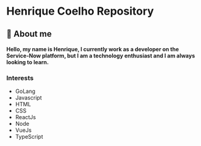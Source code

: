 # Henrique Coelho Repository

## :boy: About me
#### Hello, my name is Henrique, I currently work as a developer on the Service-Now platform, but I am a technology enthusiast and I am always looking to learn.

### Interests
- GoLang
- Javascript
- HTML
- CSS
- ReactJs
- Node
- VueJs
- TypeScript

<!---
henrique-dos-santos-coelho/henrique-dos-santos-coelho is a ✨ special ✨ repository because its `README.md` (this file) appears on your GitHub profile.
You can click the Preview link to take a look at your changes.
--->
